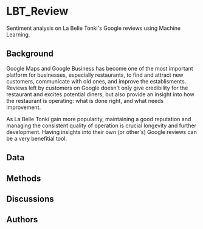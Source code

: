 # LBT_Review
Sentiment analysis on La Belle Tonki's Google reviews using Machine Learning.
## Background
Google Maps and Google Business has become one of the most important platform for businesses, especially restaurants, to find and attract new customers, communicate with old ones, and improve the establisments. Reviews left by customers on Google doesn't only give credibility for the restaurant and excites potential diners, but also provide an insight into how the restaurant is operating: what is done right, and what needs improvement. 

As La Belle Tonki gain more popularity, maintaining a good reputation and managing the consistent quality of operation is crucial longevity and further development. Having insights into their own (or other's) Google reviews can be a very benefitial tool.

## Data 


## Methods



## Discussions


## Authors

